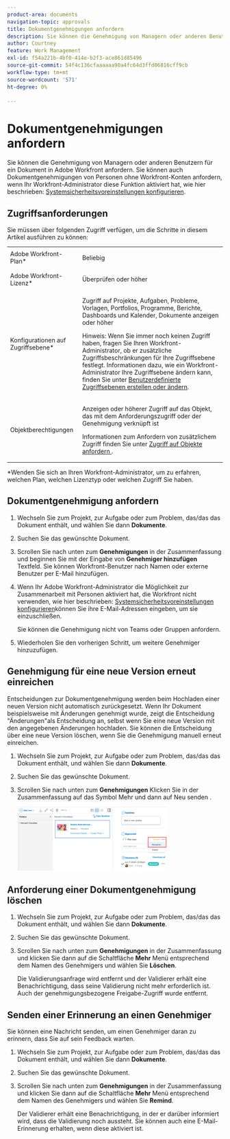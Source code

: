 ```yaml
---
product-area: documents
navigation-topic: approvals
title: Dokumentgenehmigungen anfordern
description: Sie können die Genehmigung von Managern oder anderen Benutzern für ein Dokument in Adobe Workfront anfordern. Sie können auch Dokumentgenehmigungen von Personen ohne Workfront-Konten anfordern, wenn Ihr Workfront-Administrator diese Funktion aktiviert hat, wie unter Systemsicherheitseinstellungen konfigurieren beschrieben.
author: Courtney
feature: Work Management
exl-id: f54a221b-4bf0-414e-b2f3-ace861d85496
source-git-commit: 54f4c136cfaaaaaa90a4fc64d3ffd06816cff9cb
workflow-type: tm+mt
source-wordcount: '571'
ht-degree: 0%

---
```


# Dokumentgenehmigungen anfordern

Sie können die Genehmigung von Managern oder anderen Benutzern für ein Dokument in Adobe Workfront anfordern. Sie können auch Dokumentgenehmigungen von Personen ohne Workfront-Konten anfordern, wenn Ihr Workfront-Administrator diese Funktion aktiviert hat, wie hier beschrieben: [Systemsicherheitsvoreinstellungen konfigurieren](../../administration-and-setup/manage-workfront/security/configure-security-preferences.md).

## Zugriffsanforderungen

Sie müssen über folgenden Zugriff verfügen, um die Schritte in diesem Artikel ausführen zu können:

<table style="table-layout:auto"> 
 <col> 
 <col> 
 <tbody> 
  <tr> 
   <td role="rowheader">Adobe Workfront-Plan*</td> 
   <td> <p>Beliebig</p> </td> 
  </tr> 
  <tr> 
   <td role="rowheader">Adobe Workfront-Lizenz*</td> 
   <td> <p>Überprüfen oder höher</p> </td> 
  </tr> 
  <tr> 
   <td role="rowheader">Konfigurationen auf Zugriffsebene*</td> 
   <td> <p>Zugriff auf Projekte, Aufgaben, Probleme, Vorlagen, Portfolios, Programme, Berichte, Dashboards und Kalender, Dokumente anzeigen oder höher</p> <p>Hinweis: Wenn Sie immer noch keinen Zugriff haben, fragen Sie Ihren Workfront-Administrator, ob er zusätzliche Zugriffsbeschränkungen für Ihre Zugriffsebene festlegt. Informationen dazu, wie ein Workfront-Administrator Ihre Zugriffsebene ändern kann, finden Sie unter <a href="../../administration-and-setup/add-users/configure-and-grant-access/create-modify-access-levels.md" class="MCXref xref">Benutzerdefinierte Zugriffsebenen erstellen oder ändern</a>.</p> </td> 
  </tr> 
  <tr> 
   <td role="rowheader">Objektberechtigungen</td> 
   <td> <p>Anzeigen oder höherer Zugriff auf das Objekt, das mit dem Anforderungszugriff oder der Genehmigung verknüpft ist </p> <p>Informationen zum Anfordern von zusätzlichem Zugriff finden Sie unter <a href="../../workfront-basics/grant-and-request-access-to-objects/request-access.md" class="MCXref xref">Zugriff auf Objekte anfordern </a>.</p> </td> 
  </tr> 
 </tbody> 
</table>

&#42;Wenden Sie sich an Ihren Workfront-Administrator, um zu erfahren, welchen Plan, welchen Lizenztyp oder welchen Zugriff Sie haben.

## Dokumentgenehmigung anfordern

1. Wechseln Sie zum Projekt, zur Aufgabe oder zum Problem, das/das das Dokument enthält, und wählen Sie dann **Dokumente**.
1. Suchen Sie das gewünschte Dokument.

1. Scrollen Sie nach unten zum **Genehmigungen** in der Zusammenfassung und beginnen Sie mit der Eingabe von **Genehmiger hinzufügen** Textfeld. Sie können Workfront-Benutzer nach Namen oder externe Benutzer per E-Mail hinzufügen.

1. Wenn Ihr Adobe Workfront-Administrator die Möglichkeit zur Zusammenarbeit mit Personen aktiviert hat, die Workfront nicht verwenden, wie hier beschrieben: [Systemsicherheitsvoreinstellungen konfigurieren](../../administration-and-setup/manage-workfront/security/configure-security-preferences.md)können Sie ihre E-Mail-Adressen eingeben, um sie einzuschließen.

   Sie können die Genehmigung nicht von Teams oder Gruppen anfordern.

1. Wiederholen Sie den vorherigen Schritt, um weitere Genehmiger hinzuzufügen.

## Genehmigung für eine neue Version erneut einreichen

Entscheidungen zur Dokumentgenehmigung werden beim Hochladen einer neuen Version nicht automatisch zurückgesetzt. Wenn Ihr Dokument beispielsweise mit Änderungen genehmigt wurde, zeigt die Entscheidung &quot;Änderungen&quot;als Entscheidung an, selbst wenn Sie eine neue Version mit den angegebenen Änderungen hochladen. Sie können die Entscheidung über eine neue Version löschen, wenn Sie die Genehmigung manuell erneut einreichen.

1. Wechseln Sie zum Projekt, zur Aufgabe oder zum Problem, das/das das Dokument enthält, und wählen Sie dann **Dokumente**.
1. Suchen Sie das gewünschte Dokument.

1. Scrollen Sie nach unten zum **Genehmigungen** Klicken Sie in der Zusammenfassung auf das Symbol Mehr und dann auf Neu senden .

   ![](assets/nwe-resubmit-approval-350x149.png)

## Anforderung einer Dokumentgenehmigung löschen

1. Wechseln Sie zum Projekt, zur Aufgabe oder zum Problem, das/das das Dokument enthält, und wählen Sie dann **Dokumente**.
1. Suchen Sie das gewünschte Dokument.

1. Scrollen Sie nach unten zum **Genehmigungen** in der Zusammenfassung und klicken Sie dann auf die Schaltfläche **Mehr** Menü entsprechend dem Namen des Genehmigers und wählen Sie **Löschen**.

   Die Validierungsanfrage wird entfernt und der Validierer erhält eine Benachrichtigung, dass seine Validierung nicht mehr erforderlich ist. Auch der genehmigungsbezogene Freigabe-Zugriff wurde entfernt.

## Senden einer Erinnerung an einen Genehmiger

Sie können eine Nachricht senden, um einen Genehmiger daran zu erinnern, dass Sie auf sein Feedback warten.

1. Wechseln Sie zum Projekt, zur Aufgabe oder zum Problem, das/das das Dokument enthält, und wählen Sie dann **Dokumente**.
1. Suchen Sie das gewünschte Dokument.

1. Scrollen Sie nach unten zum **Genehmigungen** in der Zusammenfassung und klicken Sie dann auf die Schaltfläche **Mehr** Menü entsprechend dem Namen des Genehmigers und wählen Sie **Remind**.

   Der Validierer erhält eine Benachrichtigung, in der er darüber informiert wird, dass die Validierung noch aussteht. Sie können auch eine E-Mail-Erinnerung erhalten, wenn diese aktiviert ist.
